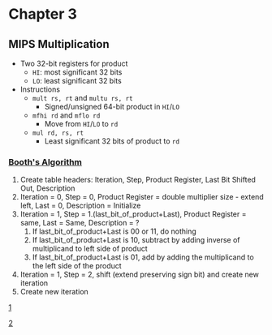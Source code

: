# Chapter 3
## MIPS Multiplication
* Two 32-bit registers for product
  * `HI`: most significant 32 bits
  * `LO`: least significant 32 bits
* Instructions
  * `mult rs, rt` and `multu rs, rt`
    * Signed/unsigned 64-bit product in `HI`/`LO`
  * `mfhi rd` and `mflo rd`
    * Move from `HI`/`LO` to `rd`
  * `mul rd, rs, rt`
    * Least significant 32 bits of product to `rd`
### [Booth's Algorithm](https://www.youtube.com/watch?v=1ubyXuXxIWU)
1. Create table headers: Iteration, Step, Product Register, Last Bit Shifted Out, Description
2. Iteration = 0, Step = 0, Product Register = double multiplier size - extend left, Last = 0, Description = Initialize
3. Iteration = 1, Step = 1.(last_bit_of_product+Last), Product Register = same, Last = Same, Description = ?
   1. If last_bit_of_product+Last is 00 or 11, do nothing
   2. If last_bit_of_product+Last is 10, subtract by adding inverse of multiplicand to left side of product
   3. If last_bit_of_product+Last is 01, add by adding the multiplicand to the left side of the product
4. Iteration = 1, Step = 2, shift (extend preserving sign bit) and create new iteration
5. Create new iteration

[1](img/1.png)

[2](img/2.png)
